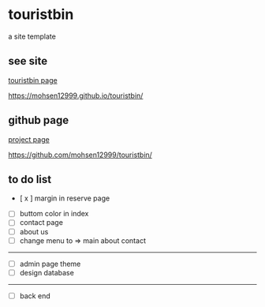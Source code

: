 # touristbin
a site template

## see site
[touristbin page](https://mohsen12999.github.io/touristbin/)

https://mohsen12999.github.io/touristbin/

## github page
[project page](https://github.com/mohsen12999/touristbin/)

https://github.com/mohsen12999/touristbin/

## to do list
 - [ x ] margin in reserve page
 - [ ] buttom color in index
 - [ ] contact page
 - [ ] about us
 - [ ] change menu to => main about contact
 ------
 - [ ] admin page theme
 - [ ] design database
 ------
 - [ ] back end